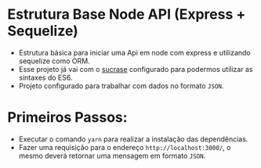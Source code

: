 # Estrutura Base Node API (Express + Sequelize)
- Estrutura básica para iniciar uma Api em node com express e utilizando sequelize como ORM.
- Esse projeto já vai com o [sucrase](https://www.npmjs.com/package/sucrase)  configurado para podermos utilizar as sintaxes do ES6.
- Projeto configurado para trabalhar com dados no formato `JSON`.


# Primeiros Passos:
- Executar o comando `yarn` para realizar a instalação das dependências.
- Fazer uma requisição para o endereço `http://localhost:3000/`, o mesmo deverá retornar uma mensagem em formato `JSON`.

